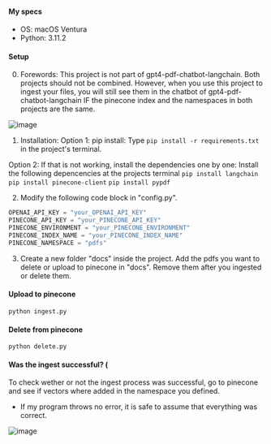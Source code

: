 #### My specs
- OS: macOS Ventura 
- Python: 3.11.2

#### Setup
0. Forewords:
  This project is not part of gpt4-pdf-chatbot-langchain. Both projects should not be combined.
  However, when you use this project to ingest your files, you will still see them in the chatbot of gpt4-pdf-chatbot-langchain IF the pinecone index and the namespaces in both projects are the same.

  ![image](https://user-images.githubusercontent.com/132441647/236612075-22b00aaf-ffe9-4de7-b0a2-5e59bb209931.png)

1. Installation:
  Option 1: pip install:
  Type `pip install -r requirements.txt` in the project's terminal.
  
  Option 2: If that is not working, install the dependencies one by one: 
  Install the following depencencies at the projects terminal
  `pip install langchain`
  `pip install pinecone-client`
  `pip install pypdf`

2. Modify the following code block in "config.py".
  ```python
OPENAI_API_KEY = "your_OPENAI_API_KEY"
PINECONE_API_KEY = "your_PINECONE_API_KEY"
PINECONE_ENVIRONMENT = "your_PINECONE_ENVIRONMENT"
PINECONE_INDEX_NAME = "your_PINECONE_INDEX_NAME"
PINECONE_NAMESPACE = "pdfs"
  ```

3. Create a new folder "docs" inside the project.
  Add the pdfs you want to delete or upload to pinecone in "docs".
  Remove them after you ingested or delete them.

#### Upload to pinecone
`python ingest.py`

#### Delete from pinecone
`python delete.py`

#### Was the ingest successful? (
To check wether or not the ingest process was successful, go to pinecone and see if vectors where added in the namespace you defined.
- If my program throws no error, it is safe to assume that everything was correct.

![image](https://user-images.githubusercontent.com/132441647/236612380-9ee52077-aa5f-4f7d-bd61-a606f4bbc5ce.png)
